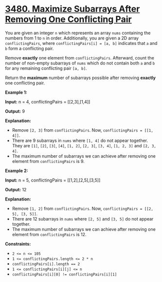 # [3480. Maximize Subarrays After Removing One Conflicting Pair](https://leetcode.com/problems/maximize-subarrays-after-removing-one-conflicting-pair/)

You are given an integer  `n`  which represents an array  `nums`  containing the numbers from 1 to  `n`  in order. Additionally, you are given a 2D array  `conflictingPairs`, where  `conflictingPairs[i] = [a, b]`  indicates that  `a`  and  `b`  form a conflicting pair.

Remove  **exactly**  one element from  `conflictingPairs`. Afterward, count the number of  non-empty subarrays  of  `nums`  which do not contain both  `a`  and  `b`  for any remaining conflicting pair  `[a, b]`.

Return the  **maximum**  number of subarrays possible after removing  **exactly**  one conflicting pair.

**Example 1:**

**Input:**  n = 4, conflictingPairs = [[2,3],[1,4]]

**Output:**  9

**Explanation:**

-   Remove  `[2, 3]`  from  `conflictingPairs`. Now,  `conflictingPairs = [[1, 4]]`.
-   There are 9 subarrays in  `nums`  where  `[1, 4]`  do not appear together. They are  `[1]`,  `[2]`,  `[3]`,  `[4]`,  `[1, 2]`,  `[2, 3]`,  `[3, 4]`,  `[1, 2, 3]`  and  `[2, 3, 4]`.
-   The maximum number of subarrays we can achieve after removing one element from  `conflictingPairs`  is 9.

**Example 2:**

**Input:**  n = 5, conflictingPairs = [[1,2],[2,5],[3,5]]

**Output:**  12

**Explanation:**

-   Remove  `[1, 2]`  from  `conflictingPairs`. Now,  `conflictingPairs = [[2, 5], [3, 5]]`.
-   There are 12 subarrays in  `nums`  where  `[2, 5]`  and  `[3, 5]`  do not appear together.
-   The maximum number of subarrays we can achieve after removing one element from  `conflictingPairs`  is 12.

**Constraints:**

-   `2 <= n <= 105`
-   `1 <= conflictingPairs.length <= 2 * n`
-   `conflictingPairs[i].length == 2`
-   `1 <= conflictingPairs[i][j] <= n`
-   `conflictingPairs[i][0] != conflictingPairs[i][1]`

